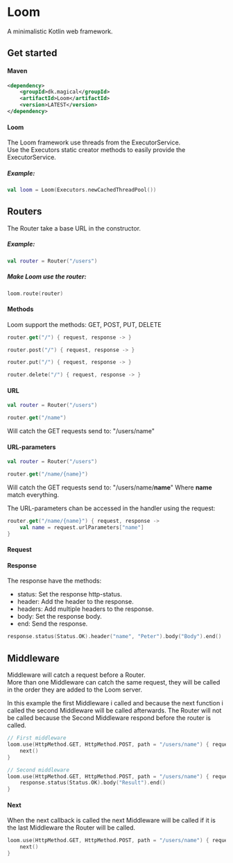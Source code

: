 # Loom

A minimalistic Kotlin web framework.

## Get started

#### Maven

```xml
<dependency>
    <groupId>dk.magical</groupId>
    <artifactId>Loom</artifactId>
    <version>LATEST</version>
</dependency>
```
#### Loom

The Loom framework use threads from the ExecutorService.  
Use the Executors static creator methods to easily provide the ExecutorService.

##### Example:
```kotlin
val loom = Loom(Executors.newCachedThreadPool())
```

## Routers

The Router take a base URL in the constructor.
##### Example:
```kotlin
val router = Router("/users")
```

##### Make Loom use the router:
```kotlin
loom.route(router)
```

#### Methods
Loom support the methods: GET, POST, PUT, DELETE

```kotlin
router.get("/") { request, response -> }

router.post("/") { request, response -> }

router.put("/") { request, response -> }

router.delete("/") { request, response -> }
```
#### URL
```kotlin
val router = Router("/users")

router.get("/name")
```
Will catch the GET requests send to: "/users/name"

#### URL-parameters
```kotlin
val router = Router("/users")

router.get("/name/{name}")
```
Will catch the GET requests send to: "/users/name/**name**"
Where **name** match everything.

The URL-parameters chan be accessed in the handler using the request:
```kotlin
router.get("/name/{name}") { request, response ->
    val name = request.urlParameters["name"]
}
```

#### Request



#### Response
The response have the methods:

- status: Set the response http-status.
- header: Add the header to the response.
- headers: Add multiple headers to the response.
- body: Set the response body.
- end: Send the response.

```kotlin
response.status(Status.OK).header("name", "Peter").body("Body").end()
```

## Middleware

Middleware will catch a request before a Router.  
More than one Middleware can catch the same request, they will be called in the order they are added to the Loom server.

In this example the first Middleware i called and because the next function i called the second Middleware will be called afterwards.
The Router will not be called because the Second Middleware respond before the router is called.

```kotlin
// First middleware
loom.use(HttpMethod.GET, HttpMethod.POST, path = "/users/name") { request, response, next ->
    next()
}

// Second middleware
loom.use(HttpMethod.GET, HttpMethod.POST, path = "/users/name") { request, response, next ->
    response.status(Status.OK).body("Result").end()
}
```
#### Next
When the next callback is called the next Middleware will be called if it is the last Middleware the Router will be called.

```kotlin
loom.use(HttpMethod.GET, HttpMethod.POST, path = "/users/name") { request, response, next ->
    next()
}
```

